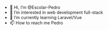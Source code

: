 - 👋 Hi, I’m @Escolar-Pedro
- 👀 I’m interested in web development full-stack
- 🌱 I’m currently learning Laravel/Vue
- 📫 How to reach me Pedro

<!---
Escolar-Pedro/Escolar-Pedro is a ✨ special ✨ repository because its `README.md` (this file) appears on your GitHub profile.
You can click the Preview link to take a look at your changes.
--->
